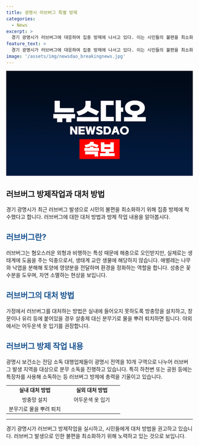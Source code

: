 ```yaml
---
title: 광명시 러브버그 특별 방제
categories:
  - News
excerpt: >
  경기 광명시가 러브버그에 대응하여 집중 방제에 나서고 있다. 이는 시민들의 불편을 최소화하기 위한 조치로, 전역을 10개 구역으로 나누어 분무 소독을 진행하고 있으며, 특히 하천변이나 공원 등에서는 특장차를 사용하여 소독하고 있다. 러브버그는 생태계에 도움을 주는 익충으로 여겨지며, 가정에서의 대처 방안으로는 살충제 대신 분무기로 물을 뿌리는 것을 권장하고 있다.
feature_text: >
  경기 광명시가 러브버그에 대응하여 집중 방제에 나서고 있다. 이는 시민들의 불편을 최소화하기 위한 조치로, 전역을 10개 구역으로 나누어 분무 소독을 진행하고 있으며, 특히 하천변이나 공원 등에서는 특장차를 사용하여 소독하고 있다. 러브버그는 생태계에 도움을 주는 익충으로 여겨지며, 가정에서의 대처 방안으로는 살충제 대신 분무기로 물을 뿌리는 것을 권장하고 있다.
image: '/assets/img/newsdao_breakingnews.jpg'
---
```


<p><img src="/assets/img/newsdao_breakingnews.jpg" alt="implanttips 속보" /></p>

<h2 data-ke-size="size26">러브버그 방제작업과 대처 방법</h2>

<p data-ke-size="size16">경기 광명시가 최근 러브버그 발생으로 시민의 불편을 최소화하기 위해 집중 방제에 착수했다고 합니다. 러브버그에 대한 대처 방법과 방제 작업 내용을 알아봅시다.</p>

<h2><b><span style="color: #1a5490;">러브버그란?</span></b></h2>

<p data-ke-size="size16">러브버그는 혐오스러운 외형과 비행하는 특성 때문에 해충으로 오인받지만, 실제로는 생태계에 도움을 주는 익충으로서, 생태계 교란 생물에 해당하지 않습니다. 애벌레는 나무와 낙엽을 분해해 토양에 영양분을 전달하며 환경을 정화하는 역할을 합니다. 성충은 꽃 수분을 도우며, 자연 소멸하는 현상을 보입니다.</p>

<h2><b><span style="color: #1a5490;">러브버그의 대처 방법</span></b></h2>

<p data-ke-size="size16">가정에서 러브버그를 대처하는 방법은 실내에 들어오지 못하도록 방충망을 설치하고, 창문이나 유리 등에 붙어있을 경우 살충제 대신 분무기로 물을 뿌려 퇴치하면 됩니다. 야외에서는 어두운색 옷 입기를 권장합니다.</p>

<h2><b><span style="color: #1a5490;">러브버그 방제 작업 내용</span></b></h2>

<p data-ke-size="size16">광명시 보건소는 전담 소독 대행업체들이 광명시 전역을 10개 구역으로 나누어 러브버그 발생 지역을 대상으로 분무 소독을 진행하고 있습니다. 특히 하천변 또는 공원 등에는 특장차를 사용해 소독하는 등 러브버그 방제에 총력을 기울이고 있습니다.</p>

<table>
    <colgroup><col style="width: 50%" /><col style="width: 50%" /></colgroup>
    <tbody>
        <tr>
            <td style="text-align: center; height: 17px;"><b>실내 대처 방법</b></td>
            <td style="text-align: center; height: 17px;"><b>실외 대처 방법</b></td>
        </tr>
        <tr>
            <td style="text-align: center; height: 17px;">방충망 설치</td>
            <td style="text-align: center; height: 17px;">어두운색 옷 입기</td>
        </tr>
        <tr>
            <td style="text-align: center; height: 17px;">분무기로 물을 뿌려 퇴치</td>
            <td style="text-align: center; height: 17px;"></td>
        </tr>
    </tbody>
</table>

<hr>

<p data-ke-size="size16">경기 광명시가 러브버그 방제작업을 실시하고, 시민들에게 대처 방법을 권고하고 있습니다. 러브버그 발생으로 인한 불편을 최소화하기 위해 노력하고 있는 것으로 보입니다.</p>

